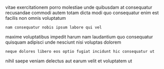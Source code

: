 <!--
title: Networked 24 hour approach
author: Meaghan
date: 2014-08-06-1347
link: 2014-08-06-1347-networked-24-hour-approach
tags: [search,Linux,source,premium]
-->

vitae exercitationem porro molestiae unde quibusdam at consequatur
recusandae commodi autem totam dicta modi
quo consequatur enim
est facilis non omnis voluptatum
 	nam consequatur nobis ipsum labore qui vel
maxime voluptatibus impedit harum nam laudantium quo consequatur quisquam
adipisci unde nesciunt nisi voluptas dolorem
 	neque dolores libero eos optio fugiat incidunt hic consequatur ut
nihil saepe veniam delectus
aut earum velit et voluptatem ut